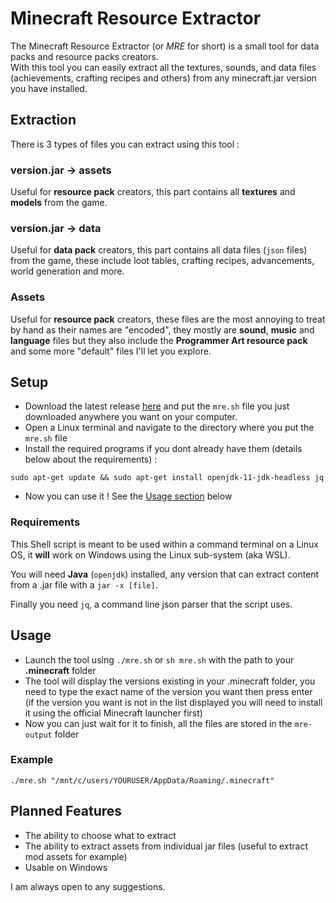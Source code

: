 # Minecraft Resource Extractor

The Minecraft Resource Extractor (or *MRE* for short) is a small tool for data packs and resource packs creators.  
With this tool you can easily extract all the textures, sounds, and data files (achievements, crafting recipes and others) from any minecraft.jar version you have installed.

## Extraction

There is 3 types of files you can extract using this tool :

### version.jar -> assets

Useful for **resource pack** creators, this part contains all **textures** and **models** from the game.

### version.jar -> data

Useful for **data pack** creators, this part contains all data files (`json` files) from the game, these include loot tables, crafting recipes, advancements, world generation and more.

### Assets

Useful for **resource pack** creators, these files are the most annoying to treat by hand as their names are "encoded", they mostly are **sound**, **music** and **language** files but they also include the **Programmer Art resource pack** and some more "default" files I'll let you explore.

## Setup

- Download the latest release [here](https://github.com/JKerboeuf/Minecraft-Resource-Extractor/releases/latest) and put the `mre.sh` file you just downloaded anywhere you want on your computer.
- Open a Linux terminal and navigate to the directory where you put the `mre.sh` file
- Install the required programs if you dont already have them (details below about the requirements) :

```Shell
sudo apt-get update && sudo apt-get install openjdk-11-jdk-headless jq
```

- Now you can use it ! See the [Usage section](#usage) below

### Requirements

This Shell script is meant to be used within a command terminal on a Linux OS, it **will** work on Windows using the Linux sub-system (aka WSL).

You will need **Java** (`openjdk`) installed, any version that can extract content from a .jar file with a `jar -x [file]`.

Finally you need `jq`, a command line json parser that the script uses.

## Usage

- Launch the tool using `./mre.sh` or `sh mre.sh` with the path to your **.minecraft** folder
- The tool will display the versions existing in your .minecraft folder, you need to type the exact name of the version you want then press enter  
(if the version you want is not in the list displayed you will need to install it using the official Minecraft launcher first)
- Now you can just wait for it to finish, all the files are stored in the `mre-output` folder

### Example

```Shell
./mre.sh "/mnt/c/users/YOURUSER/AppData/Roaming/.minecraft"
```

## Planned Features

- The ability to choose what to extract
- The ability to extract assets from individual jar files (useful to extract mod assets for example)
- Usable on Windows

I am always open to any suggestions.
